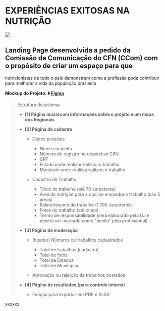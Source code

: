 # EXPERIÊNCIAS EXITOSAS NA NUTRIÇÃO

<img align="" width="" height="" src="https://brazcode.com/compartilhado/logo-cfn-branco.png">


## Landing Page desenvolvida a pedido da Comissão de Comunicação do CFN (CCom) com o propósito de criar um espaço para que 
nutricionistas de todo o país demonstrem como a profissão pode contribuir para melhorar a vida da população brasileira


**Mockup do Projeto: ⬇️ [Figma](https://www.figma.com/file/hHi9rscYGoCgDl9CDzrluS/CFN---Casos-de-Experi%C3%AAcias-Exitosas?node-id=0%3A1)**

> Estrutura do sistema:
> 
> - **[1] Página inicial com informações sobre o projeto e um mapa dos Regionais**
> - **[2] Página de cadastro**
>   - Dados pessoais
>     - Nome completo
>     - Número de registro no respectivo CRN
>     - CPF
>     - Estado onde realiza/realizou o trabalho
>     - Município onde realiza/realizou o trabalho
>     
>   - Cadastro de Trabalho
>     - Título do trabalho (até 70 caracteres)
>     - Área da nutrição para a qual se enquadra o trabalho (são 5 áreas)
>     - Relato/resumo do trabalho (1.700 caracteres)
>     - Fotos do trabalho (até cinco)
>     - Termo de responsabilidade (será elaborado pela UJ e deverá ser marcado como "aceito" pelo profissional)
>     
> - **[3] Página de moderação**
>   - (header) Números de trabalhos cadastrados
>     - Total de trabalhos (cadastro)
>     - Total de fotos
>     - Total de Estados
>     - Total de Municípios
>     
>   - Aprovação ou rejeição de trabalhos postados
>   
> - **[4] Página de resultados (para controle interno)**
>   - Função para exportar em PDF e XLSX

xxxxxx
